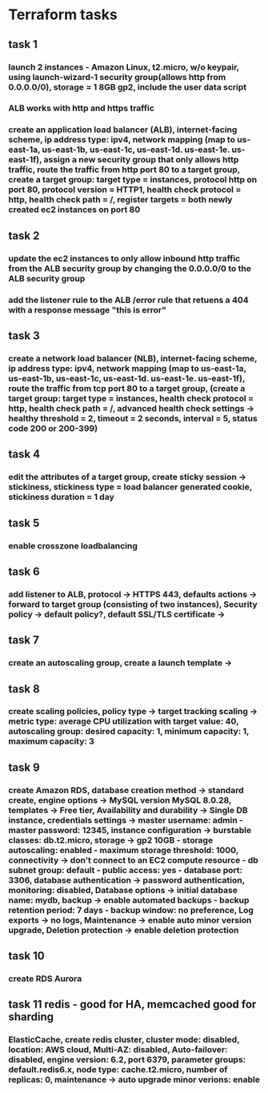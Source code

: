 # Terraform tasks 
## task 1
### launch 2 instances - Amazon Linux, t2.micro, w/o keypair, using launch-wizard-1 security group(allows http from 0.0.0.0/0), storage = 1 8GB gp2, include the user data script
<!-- variable "user_data" {
  description = "The user data to provide when launching the instance. Do not pass gzip-compressed data via this argument; see user_data_base64 instead."
  type        = string
  default     = <<-EOT
 #!/bin/bash
# Use this for your user data (script from top to bottom)
# install httpd (Linux 2 version)
yum update -y
yum install -y httpd
systemctl start httpd
systemctl enable httpd
echo "<h1>Hello world from $(hostname -f) </h1>" > /var/www/html/index.html
EOT
} -->

### ALB works with http and https traffic
### create an application load balancer (ALB), internet-facing scheme, ip address type: ipv4, network mapping (map to us-east-1a, us-east-1b, us-east-1c, us-east-1d. us-east-1e. us-east-1f), assign a new security group that only allows http traffic, route the traffic from http port 80 to a target group, create a target group: target type = instances, protocol http on port 80, protocol version = HTTP1, health check protocol = http, health check path = /, register targets = both newly created ec2 instances on port 80

## task 2
### update the ec2 instances to only allow inbound http traffic from the ALB security group by changing the 0.0.0.0/0 to the ALB security group
### add the listener rule to the ALB /error rule that retuens a 404 with a response message "this is error"

## task 3
### create a network load balancer (NLB), internet-facing scheme, ip address type: ipv4, network mapping (map to us-east-1a, us-east-1b, us-east-1c, us-east-1d. us-east-1e. us-east-1f), route the traffic from tcp port 80 to a target group, (create a target group: target type = instances, health check protocol = http, health check path = /, advanced health check settings -> healthy threshold = 2, timeout = 2 seconds, interval = 5, status code 200 or 200-399)

## task 4 
### edit the attributes of a target group, create sticky session -> stickiness, stickiness type = load balancer generated cookie, stickiness duration = 1 day

## task 5 
### enable crosszone loadbalancing 

## task 6
### add listener to ALB, protocol -> HTTPS 443, defaults actions -> forward to target group (consisting of two instances), Security policy -> default policy?, default SSL/TLS certificate -> 

## task 7
### create an autoscaling group, create a launch template -> 

## task 8
### create scaling policies, policy type -> target tracking scaling -> metric type: average CPU utilization with target value: 40, autoscaling group: desired capacity: 1, minimum capacity: 1, maximum capacity: 3

## task 9
### create Amazon RDS, database creation method -> standard create, engine options -> MySQL version MySQL 8.0.28, templates -> Free tier, Availability and durability -> Single DB instance, credentials settings -> master username: admin - master password: 12345, instance configuration -> burstable classes: db.t2.micro, storage -> gp2 10GB - storage autoscaling: enabled - maximum storage threshold: 1000, connectivity -> don't connect to an EC2 compute resource - db subnet group: default - public access: yes - database port: 3306, database authentication -> password authentication, monitoring: disabled, Database options -> initial database name: mydb, backup -> enable automated backups - backup retention period: 7 days - backup window: no preference, Log exports -> no logs, Maintenance -> enable auto minor version upgrade, Deletion protection -> enable deletion protection

## task 10
### create RDS Aurora

## task 11 redis - good for HA, memcached good for sharding
### ElasticCache, create redis cluster, cluster mode: disabled, location: AWS cloud, Multi-AZ: disabled, Auto-failover: disabled, engine version: 6.2, port 6379, parameter groups: default.redis6.x, node type: cache.t2.micro, number of replicas: 0, maintenance -> auto upgrade minor verions: enable